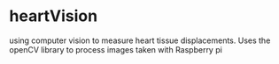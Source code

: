# heartVision
using computer vision to measure heart tissue displacements.  Uses the openCV library to process images taken with Raspberry pi
